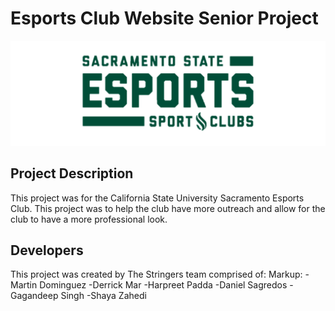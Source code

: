 # Esports Club Website Senior Project
![alt text](https://github.com/MARTYC0DES/seniorProject/blob/b30f6fea298aa09d83448baeaf10e87103bd679e/images/esports.png?raw=true)

## Project Description
This project was for the California State University Sacramento Esports Club. This project was to help the club have more outreach and allow for the club to have a more professional look.

## Developers
This project was created by The Stringers team comprised of:
Markup:	-Martin Dominguez
		-Derrick Mar
		-Harpreet Padda
		-Daniel Sagredos
		-Gagandeep Singh
		-Shaya Zahedi